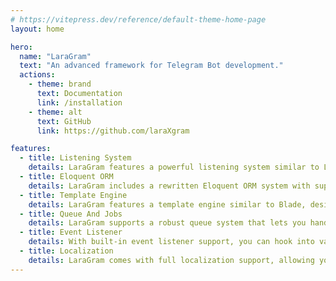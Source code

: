 ```yaml
---
# https://vitepress.dev/reference/default-theme-home-page
layout: home

hero:
  name: "LaraGram"
  text: "An advanced framework for Telegram Bot development."
  actions:
    - theme: brand
      text: Documentation
      link: /installation
    - theme: alt
      text: GitHub
      link: https://github.com/laraXgram

features:
  - title: Listening System
    details: LaraGram features a powerful listening system similar to Laravel's routing, allowing you to handle incoming updates with ease. It supports input processing, rate limiting, and validation — all in a clean and structured way.
  - title: Eloquent ORM
    details: LaraGram includes a rewritten Eloquent ORM system with support for 5 different databases. It comes with full support for models, migrations, seeders, and factories — along with relationship definitions, data manipulation, constraints, and more.
  - title: Template Engine
    details: LaraGram features a template engine similar to Blade, designed specifically for formatting and sending messages. It allows you to create clean, reusable templates for your bot responses with expressive syntax and powerful features.
  - title: Queue And Jobs
    details: LaraGram supports a robust queue system that lets you handle time-consuming tasks like sending messages or processing data in the background — improving performance and user experience.
  - title: Event Listener
    details: With built-in event listener support, you can hook into various parts of your bot's lifecycle, making it easy to write clean, decoupled, and maintainable code.
  - title: Localization
    details: LaraGram comes with full localization support, allowing you to serve multi-language content to users. Define your translations and switch languages effortlessly based on user preferences or context.
---
```



